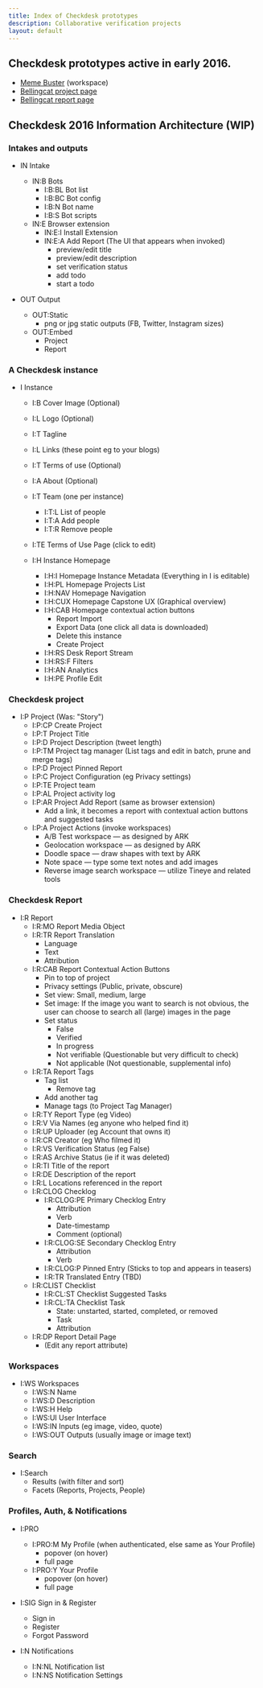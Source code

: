 ```yaml
---
title: Index of Checkdesk prototypes
description: Collaborative verification projects
layout: default
---
```


## Checkdesk prototypes active in early 2016.

- [Meme Buster](/prototype/workspace) (workspace)
- [Bellingcat project page](/prototype/project?view=timeline)
- [Bellingcat report page](/prototype/report)

<h2>Checkdesk 2016 Information Architecture (WIP)</h2>

### Intakes and outputs

- IN Intake
  + IN:B Bots
    - I:B:BL Bot list
    - I:B:BC Bot config
    - I:B:N Bot name
    - I:B:S Bot scripts
  + IN:E Browser extension
    - IN:E:I Install Extension
    - IN:E:A Add Report (The UI that appears when invoked)
      + preview/edit title
      + preview/edit description
      + set verification status
      + add todo 
      + start a todo

- OUT Output
  + OUT:Static
    - png or jpg static outputs (FB, Twitter, Instagram sizes)
  + OUT:Embed
    - Project
    - Report

### A Checkdesk instance 

- I Instance
  + I:B Cover Image (Optional)
  + I:L Logo (Optional) 
  + I:T Tagline 
  + I:L Links (these point eg to your blogs)
  + I:T Terms of use (Optional) 
  + I:A About (Optional) 
  + I:T Team (one per instance)
    - I:T:L List of people
    - I:T:A Add people
    - I:T:R Remove people
  + I:TE Terms of Use Page (click to edit)
  
  + I:H Instance Homepage
    - I:H:I Homepage Instance Metadata (Everything in I is editable)
    - I:H:PL Homepage Projects List
    - I:H:NAV Homepage Navigation
    - I:H:CUX Homepage Capstone UX (Graphical overview)
    - I:H:CAB Homepage contextual action buttons
      - Report Import 
      - Export Data (one click all data is downloaded)
      - Delete this instance
      - Create Project
    - I:H:RS Desk Report Stream
    - I:H:RS:F Filters 
    - I:H:AN Analytics
    - I:H:PE Profile Edit

### Checkdesk project

  + I:P Project (Was: "Story")
    - I:P:CP Create Project
    - I:P:T Project Title
    - I:P:D Project Description (tweet length)
    - I:P:TM Project tag manager (List tags and edit in batch, prune and merge tags)
    - I:P:D Project Pinned Report
    - I:P:C Project Configuration (eg Privacy settings)
    - I:P:TE Project team
    - I:P:AL Project activity log
    - I:P:AR Project Add Report (same as browser extension)
      + Add a link, it becomes a report with contextual action buttons and suggested tasks
    - I:P:A Project Actions (invoke workspaces)
      + A/B Test workspace — as designed by ARK
      + Geolocation workspace — as designed by ARK
      + Doodle space — draw shapes with text by ARK
      + Note space — type some text notes and add images
      + Reverse image search workspace — utilize Tineye and related tools
  
### Checkdesk Report
  
  + I:R Report
    - I:R:MO Report Media Object
    - I:R:TR Report Translation
      + Language
      + Text 
      + Attribution
    - I:R:CAB Report Contextual Action Buttons
      + Pin to top of project
      + Privacy settings (Public, private, obscure)
      + Set view: Small, medium, large
      + Set image: If the image you want to search is not obvious, the user can choose to search all (large) images in the page 
      + Set status
        - False
        - Verified
        - In progress
        - Not verifiable (Questionable but very difficult to check)
        - Not applicable (Not questionable, supplemental info)
    - I:R:TA Report Tags
      + Tag list
        - Remove tag
      + Add another tag
      + Manage tags (to Project Tag Manager)
    - I:R:TY Report Type (eg Video)
    - I:R:V Via Names (eg anyone who helped find it)
    - I:R:UP Uploader (eg Account that owns it)
    - I:R:CR Creator (eg Who filmed it)
    - I:R:VS Verification Status (eg False)
    - I:R:AS Archive Status (ie if it was deleted)
    - I:R:TI Title of the report
    - I:R:DE Description of the report
    - I:R:L Locations referenced in the report
    - I:R:CLOG Checklog
      + I:R:CLOG:PE Primary Checklog Entry
        - Attribution
        - Verb
        - Date-timestamp
        - Comment (optional)
      + I:R:CLOG:SE Secondary Checklog Entry
        - Attribution
        - Verb
      + I:R:CLOG:P Pinned Entry (Sticks to top and appears in teasers)
      + I:R:TR Translated Entry (TBD)
    - I:R:CLIST Checklist
      + I:R:CL:ST Checklist Suggested Tasks
      + I:R:CL:TA Checklist Task
        - State: unstarted, started, completed, or removed
        - Task
        - Attribution
    - I:R:DP Report Detail Page  
      + (Edit any report attribute)
  
### Workspaces
  
  + I:WS Workspaces
    - I:WS:N Name
    - I:WS:D Description
    - I:WS:H Help
    - I:WS:UI User Interface
    - I:WS:IN Inputs (eg image, video, quote)
    - I:WS:OUT Outputs (usually image or image text)

### Search 

  + I:Search
    - Results (with filter and sort)
    - Facets (Reports, Projects, People)

### Profiles, Auth, &amp; Notifications

  + I:PRO 
    - I:PRO:M My Profile (when authenticated, else same as Your Profile)
      + popover (on hover)
      + full page 
    - I:PRO:Y Your Profile
      + popover (on hover)
      + full page

  + I:SIG Sign in & Register
    - Sign in
    - Register
    - Forgot Password
  
  + I:N Notifications
    - I:N:NL Notification list
    - I:N:NS Notification Settings






